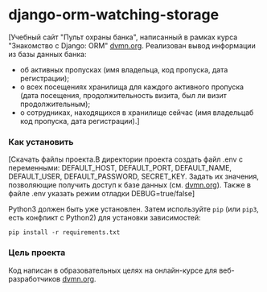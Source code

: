 # django-orm-watching-storage

[Учебный сайт "Пульт охраны банка", написанный в рамках курса "Знакомство с Django: ORM" [dvmn.org](dvmn.org). Реализован вывод информации из базы данных банка:
- об активных пропусках (имя владельца, код пропуска, дата регистрации);
- о всех посещениях хранилища для каждого активного пропуска (дата посещения, продолжительность визита, был ли визит продолжительным);
- о сотрудниках, находящихся в хранилище сейчас (имя владельцаб код пропуска, дата регистрации).]

### Как установить
[Скачать файлы проекта.В директории проекта создать файл .env с переменными:
DEFAULT_HOST, DEFAULT_PORT, DEFAULT_NAME, DEFAULT_USER, DEFAULT_PASSWORD, SECRET_KEY.
Задать их значения, позволяющие получить доступ к базе данных (см. [dvmn.org](dvmn.org)). 
Также в файле .env указать режим отладки DEBUG=true/false]

Python3 должен быть уже установлен. 
Затем используйте `pip` (или `pip3`, есть конфликт с Python2) для установки зависимостей:
```
pip install -r requirements.txt
```
### Цель проекта

Код написан в образовательных целях на онлайн-курсе для веб-разработчиков [dvmn.org](https://dvmn.org/).
